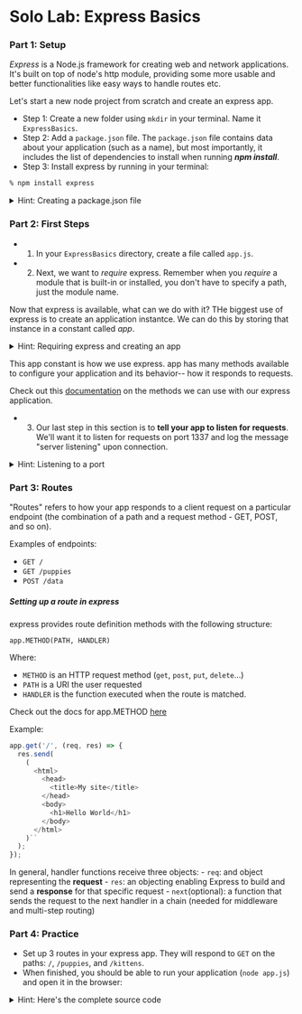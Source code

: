 # Solo Lab: Express Basics

### Part 1: Setup

_Express_ is a Node.js framework for creating web and network applications. It's built on top of node's http module, providing some more usable and better functionalities like easy ways to handle routes etc.

Let's start a new node project from scratch and create an express app.

- Step 1: Create a new folder using `mkdir` in your terminal. Name it `ExpressBasics`.
- Step 2: Add a `package.json` file. The `package.json` file contains data about your application (such as a name), but most importantly, it includes the list of dependencies to install when running **_npm install_**.
- Step 3: Install express by running in your terminal:

```zsh
% npm install express
```

<details>
<summary>Hint: Creating a package.json file</summary>
In a new folder, open your terminal and run

```zsh
% npm init
```

</details>

### Part 2: First Steps

- 1. In your `ExpressBasics` directory, create a file called `app.js`.
- 2. Next, we want to _require_ express. Remember when you _require_ a module that is built-in or installed, you don't have to specify a path, just the module name.

Now that express is available, what can we do with it? THe biggest use of express is to create an application instantce. We can do this by storing that instance in a constant called _app_.

<details>
<summary>Hint: Requiring express and creating an app</summary>

```javascript
const express = require('express');
const app = express();
```

</details>

This app constant is how we use express. app has many methods available to configure your application and its behavior-- how it responds to requests.

Check out this [documentation](https://expressjs.com/en/4x/api.html) on the methods we can use with our express application.

- 3. Our last step in this section is to **tell your app to listen for requests**. We'll want it to listen for requests on port 1337 and log the message "server listening" upon connection.

<details>
<summary>Hint: Listening to a port</summary>

```javascript
const PORT = 1337;
app.listen(PORT, () => {
  console.log(`listening on port ${PORT}`);
});
```

Try running your app.js file with the node terminal command. If all is working, that means you've got an app instance that can listen on a port for incoming HTTP requests (like GET/). However, it doesn't know what to respons to those requests. We'll fix this in the next section.

</details>

### Part 3: Routes

"Routes" refers to how your app responds to a client request on a particular endpoint (the combination of a path and a request method - GET, POST, and so on).

Examples of endpoints:

- `GET /`
- `GET /puppies`
- `POST /data`

##### Setting up a route in express

express provides route definition methods with the following structure:

`app.METHOD(PATH, HANDLER)`

Where:

- `METHOD` is an HTTP request method (`get`, `post`, `put`, `delete`...)
- `PATH` is a URI the user requested
- `HANDLER` is the function executed when the route is matched.

Check out the docs for app.METHOD [here](https://expressjs.com/en/4x/api.html#app.METHOD)

Example:

```javascript
app.get('/', (req, res) => {
  res.send(
    (
      <html>
        <head>
          <title>My site</title>
        </head>
        <body>
          <h1>Hello World</h1>
        </body>
      </html>
    )``
  );
});
```

In general, handler functions receive three objects: - `req`: and object representing the **request** - `res`: an objecting enabling Express to build and send a **response** for that specific request - `next`(optional): a function that sends the request to the next handler in a chain (needed for middleware and multi-step routing)

### Part 4: Practice

- Set up 3 routes in your express app. They will respond to `GET` on the paths: `/`, `/puppies`, and `/kittens`.
- When finished, you should be able to run your application (`node app.js`) and open it in the browser:

<details>
<summary>Hint: Here's the complete source code</summary>

```javascript
const express = require('express');
const app = express();

app.get('/', (req, res) => {
  res.send(`
    <html>
        <head>
            <Title>Cars and Trucks</Title>
        </head>
        <body>
            <h1>The latest cars and trucks!</h1>
        </body>
    </html>`);
});

app.get('/cars', (req, res) => {
  res.send(`cars`);
});

app.get('/trucks', (req, res) => {
  res.send(`trucks`);
});

const PORT = 1337;
app.listen(PORT, () => {
  console.log(`listening on port ${PORT}`);
});
```

</details>

